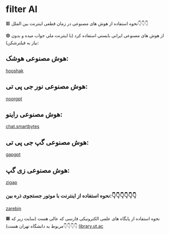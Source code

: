 # filter AI

🟥 نحوه استفاده از هوش های مصنوعی در زمان قطعی اینترنت بین الملل👇👇👇

🟣 از هوش های مصنوعی ایرانی بایستی استفاده کرد (با اینترنت ملی جواب میده و بدون نیاز به فیلترشکن):


## هوش مصنوعی هوشک:       
 [ hooshak ](https://hooshak.com/)
## هوش مصنوعی نور جی پی تی:
 [ noorgpt ](https://noorgpt.ir/chat)
## هوش مصنوعی راینو:
 [ chat.smartbytes ](https://chat.smartbytes.ir/)
## هوش مصنوعی گپ جی پی تی:
 [ gapgpt ](https://gapgpt.app/)
## هوش مصنوعی زی گپ:
 [ zigap ](https://zigap.ir/)


### نحوه استفاده از اینترنت با موتور جستجوی ذره بین:👇👇👇👇👇👇
 [ zarebin ](https://zarebin.ir)

🟧 نحوه استفاده از پایگاه های علمی الکترونیکی فارسی که عالی هست (سایت زیر که مربوط به دانشگاه تهران هست)👇👇👇👇
 [ library.ut.ac ](https://library.ut.ac.ir/fa/grid/162/پایگاه-های-علمی-الکترونیکی-فارسی)
